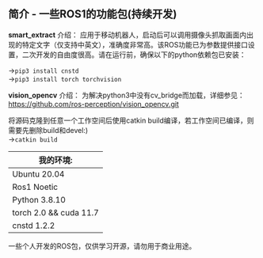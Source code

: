 ## 简介 - 一些ROS1的功能包(持续开发)

**smart_extract** 介绍：
  应用于移动机器人，启动后可以调用摄像头抓取画面内出现的特定文字（仅支持中英文），准确度非常高。该ROS功能已为参数提供接口设置，二次开发的自由度很高。请在运行前，确保以下的python依赖包已安装：

->`pip3 install cnstd`<br/>->`pip3 install torch torchvision`


**vision_opencv** 介绍：
  为解决python3中没有cv_bridge而加载，详细参见：https://github.com/ros-perception/vision_opencv.git

将源码克隆到任意一个工作空间后使用catkin build编译，若工作空间已编译，则需要先删除build和devel:)<br/>->`catkin build`

|我的环境:|
|------------------|
|Ubuntu 20.04|
|Ros1 Noetic|
|Python 3.8.10|
|torch 2.0 && cuda 11.7|
|cnstd 1.2.2|

一些个人开发的ROS包，仅供学习开源，请勿用于商业用途。
